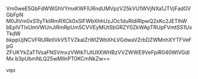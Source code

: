 Vm0weE5GbFdWWGhVYmxKWFlURndUMVpzV25kVU1WVjNXa1JTVjFadGVGbFpN
M0JIVm0xS1IyTkliRmRXCk0xSlFWbXhhUzJOc1duRldiRlpwQ2xKc2JETlhW
bEpIVTIxUmVWUnJiRmRpUm5CVVEyMUtSbGRZY0ZkWApTRUpFVmtSS1UxTkdW
bkppUjNCVFRURktlVkV5TVZkalZrWlZWbXhLVGdwaVZrbDZWMnhXYTFVeFpG
ZFUKYkZaT1VsaFNSVmxzVWtkTlJtUllXWHBzVVZWWE9VeFpiR040WlVGdlMx
b3pUbmNLQ25wMllnPT0KCmNkZw==

vqo
